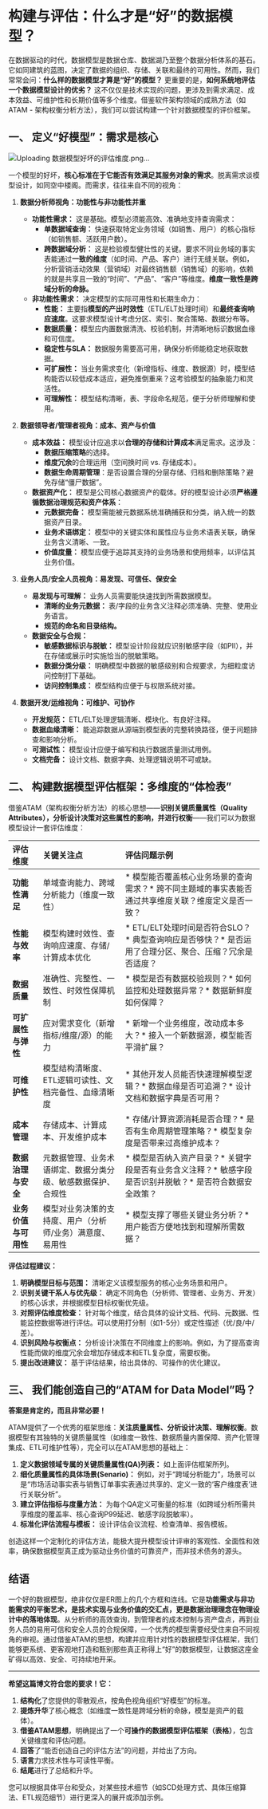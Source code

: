 

# 构建与评估：什么才是“好”的数据模型？

在数据驱动的时代，数据模型是数据仓库、数据湖乃至整个数据分析体系的基石。它如同建筑的蓝图，决定了数据的组织、存储、关联和最终的可用性。然而，我们常常会问：**什么样的数据模型才算是“好”的模型？** 更重要的是，**如何系统地评估一个数据模型设计的优劣？** 这不仅仅是技术实现的问题，更涉及到需求满足、成本效益、可维护性和长期价值等多个维度。借鉴软件架构领域的成熟方法（如ATAM - 架构权衡分析方法），我们可以尝试构建一个针对数据模型的评价框架。

## 一、 定义“好模型”：需求是核心

![Uploading 数据模型好坏的评估维度.png…]()



一个模型的好坏，**核心标准在于它能否有效满足其服务对象的需求**。脱离需求谈模型设计，如同空中楼阁。而需求，往往来自不同的视角：

1.  **数据分析师视角：功能性与非功能性并重**
    *   **功能性需求：** 这是基础。模型必须能高效、准确地支持查询需求：
        *   **单数据域查询：** 快速获取特定业务领域（如销售、用户）的核心指标（如销售额、活跃用户数）。
        *   **跨数据域分析：** 这是检验模型健壮性的关键。要求不同业务域的事实表能通过**一致的维度**（如时间、产品、客户）进行无缝关联。例如，分析营销活动效果（营销域）对最终销售额（销售域）的影响，依赖的就是共享且一致的“时间”、“产品”、“客户”等维度。**维度一致性是跨域分析的命脉。**
    *   **非功能性需求：** 决定模型的实际可用性和长期生命力：
        *   **性能：** 主要指**模型的产出时效性**（ETL/ELT处理时间）和**最终查询响应速度**。这要求模型设计考虑分区、索引、聚合策略、数据分布等。
        *   **数据质量：** 模型应内置数据清洗、校验机制，并清晰地标识数据血缘和可信度。
        *   **稳定性与SLA：** 数据服务需要高可用，确保分析师能稳定地获取数据。
        *   **可扩展性：** 当业务需求变化（新增指标、维度、数据源）时，模型结构能否以较低成本适应，避免推倒重来？这考验模型的抽象能力和灵活性。
        *   **可理解性：** 模型结构清晰，表、字段命名规范，便于分析师理解和使用。

2.  **数据领导者/管理者视角：成本、资产与价值**
    *   **成本效益：** 模型设计应追求以**合理的存储和计算成本**满足需求。这涉及：
        *   **数据压缩策略**的选择。
        *   **维度冗余**的合理运用（空间换时间 vs. 存储成本）。
        *   **数据生命周期管理**：是否设置合理的分层存储、归档和删除策略？避免存储“僵尸数据”。
    *   **数据资产化：** 模型是公司核心数据资产的载体。好的模型设计必须**严格遵循数据治理规范和资产体系**：
        *   **元数据完备：** 模型需能被元数据系统准确捕获和分类，纳入统一的数据资产目录。
        *   **业务术语绑定：** 模型中的关键实体和属性应与业务术语表关联，确保业务含义清晰、一致。
        *   **价值度量：** 模型应便于追踪其支持的业务场景和使用频率，以评估其业务价值。

3.  **业务人员/安全人员视角：易发现、可信任、保安全**
    *   **易发现与可理解：** 业务人员需要能快速找到所需数据模型。
        *   **清晰的业务元数据：** 表/字段的业务含义注释必须准确、完整、使用业务语言。
        *   **规范的命名和目录结构。**
    *   **数据安全与合规：**
        *   **敏感数据标识与脱敏：** 模型设计阶段就应识别敏感字段（如PII），并在存储或展示时实施恰当的脱敏策略。
        *   **数据分类分级：** 明确模型中数据的敏感级别和合规要求，为细粒度访问控制打下基础。
        *   **访问控制集成：** 模型结构应便于与权限系统对接。

4.  **数据开发/运维视角：可维护、可协作**
    *   **开发规范：** ETL/ELT处理逻辑清晰、模块化、有良好注释。
    *   **数据血缘清晰：** 能追踪数据从源端到模型表的完整转换路径，便于问题排查和影响分析。
    *   **可测试性：** 模型设计应便于编写和执行数据质量测试用例。
    *   **文档完备：** 设计文档、数据字典、处理逻辑说明不可或缺。

## 二、 构建数据模型评估框架：多维度的“体检表”

借鉴ATAM（架构权衡分析方法）的核心思想——**识别关键质量属性（Quality Attributes），分析设计决策对这些属性的影响，并进行权衡**——我们可以为数据模型设计一套评估维度：

| 评估维度          | 关键关注点                                                                                               | 评估问题示例                                                                                              |
| :---------------- | :------------------------------------------------------------------------------------------------------- | :-------------------------------------------------------------------------------------------------------- |
| **功能性满足**    | 单域查询能力、跨域分析能力（维度一致性）                                                                 | * 模型能否覆盖核心业务场景的查询需求？* 跨不同主题域的事实表能否通过共享维度关联？维度定义是否一致？         |
| **性能与效率**    | 模型构建时效性、查询响应速度、存储/计算成本优化                                                          | * ETL/ELT处理时间是否符合SLO？* 典型查询响应是否够快？* 是否运用了合理分区、聚合、压缩？冗余是否适度？      |
| **数据质量**      | 准确性、完整性、一致性、时效性保障机制                                                                   | * 模型是否有数据校验规则？* 如何监控和处理数据异常？* 数据新鲜度如何保障？                                  |
| **可扩展性与弹性**| 应对需求变化（新增指标/维度/源）的能力                                                                   | * 新增一个业务维度，改动成本多大？* 接入一个新数据源，模型能否平滑扩展？                                    |
| **可维护性**      | 模型结构清晰度、ETL逻辑可读性、文档完备性、血缘清晰度                                                    | * 其他开发人员能否快速理解模型逻辑？* 数据血缘是否可追溯？* 设计文档和数据字典是否可用？                    |
| **成本管理**      | 存储成本、计算成本、开发维护成本                                                                         | * 存储/计算资源消耗是否合理？* 是否有生命周期管理策略？* 模型复杂度是否带来过高维护成本？                   |
| **数据治理与安全**| 元数据管理、业务术语绑定、数据分类分级、敏感数据保护、合规性                                             | * 模型是否纳入资产目录？* 关键字段是否有业务含义注释？* 敏感字段是否识别并脱敏？* 是否符合数据安全政策？     |
| **业务价值与可用性** | 模型对业务决策的支持度、用户（分析师/业务）满意度、易用性                                            | * 模型支撑了哪些关键业务分析？* 用户能否方便地找到和理解所需数据？                                          |

**评估过程建议：**

1.  **明确模型目标与范围：** 清晰定义该模型服务的核心业务场景和用户。
2.  **识别关键干系人与优先级：** 确定不同角色（分析师、管理者、业务方、开发）的核心诉求，并根据模型目标权衡优先级。
3.  **对照评估维度检查：** 针对每个维度，结合具体的设计文档、代码、元数据、性能监控数据等进行评估。可以使用打分制（如1-5分）或定性描述（优/良/中/差）。
4.  **识别风险与权衡点：** 分析设计决策在不同维度上的影响。例如，为了提高查询性能而做的维度冗余会增加存储成本和ETL复杂度，需要权衡。
5.  **提出改进建议：** 基于评估结果，给出具体的、可操作的优化建议。

## 三、 我们能创造自己的“ATAM for Data Model”吗？

**答案是肯定的，而且非常必要！**

ATAM提供了一个优秀的框架思维：**关注质量属性、分析设计决策、理解权衡**。数据模型有其独特的关键质量属性（如维度一致性、数据质量内置保障、资产化管理集成、ETL可维护性等），完全可以在ATAM思想的基础上：

1.  **定义数据领域专属的关键质量属性(QA)列表：** 如上面评估框架所列。
2.  **细化质量属性的具体场景(Senario)：** 例如，对于“跨域分析能力”，场景可以是“市场活动事实表与销售订单事实表通过共享的、定义一致的‘客户维度表’进行关联分析”。
3.  **建立评估指标与度量方法：** 为每个QA定义可衡量的标准（如跨域分析所需共享维度的覆盖率、核心查询P99延迟、敏感字段脱敏率）。
4.  **标准化评估流程与模板：** 设计评估会议流程、检查清单、报告模板。

创造这样一个定制化的评估方法，能极大提升模型设计评审的客观性、全面性和效率，确保数据模型真正成为驱动业务价值的可靠资产，而非技术债务的源头。

## 结语

一个好的数据模型，绝非仅仅是ER图上的几个方框和连线。它是**功能需求与非功能需求的平衡艺术，是技术实现与业务价值的交汇点，更是数据治理理念在物理设计中的落地体现**。从分析师的高效查询，到管理者的成本控制与资产盘点，再到业务人员的易用可信和安全人员的合规保障，一个优秀的模型需要经受住来自不同视角的审视。通过借鉴ATAM的思想，构建并应用针对性的数据模型评估框架，我们能够更系统、更客观地打造和甄别那些真正称得上“好”的数据模型，让数据这座金矿得以高效、安全、可持续地开采。

---

**希望这篇博文符合您的要求！它：**

1.  **结构化**了您提供的零散观点，按角色视角组织“好模型”的标准。
2.  **提炼升华**了核心概念（如维度一致性是跨域分析的命脉，模型是资产的载体）。
3.  **借鉴ATAM思想**，明确提出了一个**可操作的数据模型评估框架（表格）**，包含关键维度和评估问题。
4.  **回答**了“能否创造自己的评估方法”的问题，并给出了方向。
5.  **语言**力求技术性与可读性平衡。
6.  **结尾**进行了总结和升华。

您可以根据具体平台和受众，对某些技术细节（如SCD处理方式、具体压缩算法、ETL规范细节）进行更深入的展开或添加示例。
